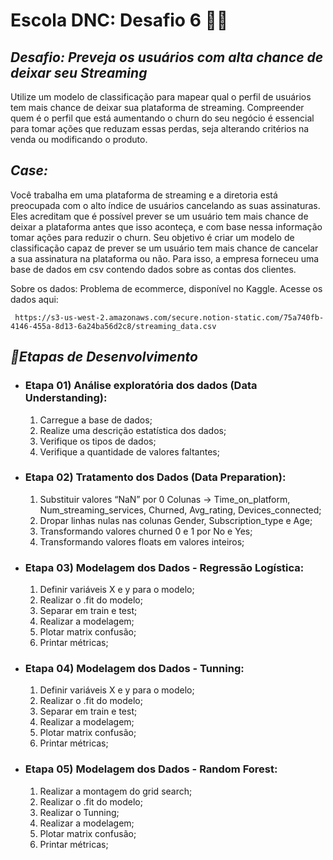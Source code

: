 # Escola DNC: Desafio 6 🚀🚀

## _Desafio: Preveja os usuários com alta chance de deixar seu Streaming_
Utilize um modelo de classificação para mapear qual o perfil de
usuários tem mais chance de deixar sua plataforma de streaming.
Compreender quem é o perfil que está aumentando o churn do seu
negócio é essencial para tomar ações que reduzam essas perdas,
seja alterando critérios na venda ou modificando o produto.

## _Case:_
Você trabalha em uma plataforma de streaming e a diretoria está preocupada com o
alto índice de usuários cancelando as suas assinaturas. Eles acreditam que é possível
prever se um usuário tem mais chance de deixar a plataforma antes que isso aconteça,
e com base nessa informação tomar ações para reduzir o churn.
Seu objetivo é criar um modelo de classificação capaz de prever se um usuário tem
mais chance de cancelar a sua assinatura na plataforma ou não. Para isso, a empresa
forneceu uma base de dados em csv contendo dados sobre as contas dos clientes.

Sobre os dados: Problema de ecommerce, disponível no Kaggle. Acesse os dados aqui:

``` https://s3-us-west-2.amazonaws.com/secure.notion-static.com/75a740fb-4146-455a-8d13-6a24ba56d2c8/streaming_data.csv```

## _🎯Etapas de Desenvolvimento_

* ### Etapa 01) Análise exploratória dos dados (Data Understanding):
  1. Carregue a base de dados;
  2. Realize uma descrição estatística dos dados;
  3. Verifique os tipos de dados;
  4. Verifique a quantidade de valores faltantes;

* ### Etapa 02) Tratamento dos Dados (Data Preparation):
  1. Substituir valores “NaN” por 0 Colunas → Time_on_platform, Num_streaming_services, Churned, Avg_rating, Devices_connected;
  2. Dropar linhas nulas nas colunas Gender, Subscription_type e Age;
  3. Transformando valores churned 0 e 1 por No e Yes;
  4. Transformando valores floats em valores inteiros;

* ### Etapa 03) Modelagem dos Dados - Regressão Logística:
  1. Definir variáveis X e y para o modelo;
  2. Realizar o .fit do modelo;
  3. Separar em train e test;
  4. Realizar a modelagem;
  5. Plotar matrix confusão;
  6. Printar métricas;

* ### Etapa 04) Modelagem dos Dados - Tunning:
  1. Definir variáveis X e y para o modelo;
  2. Realizar o .fit do modelo;
  3. Separar em train e test;
  4. Realizar a modelagem;
  5. Plotar matrix confusão;
  6. Printar métricas;

* ### Etapa 05) Modelagem dos Dados - Random Forest:
  1. Realizar a montagem do grid search;
  2. Realizar o .fit do modelo;
  3. Realizar o Tunning;
  4. Realizar a modelagem;
  5. Plotar matrix confusão;
  6. Printar métricas;


